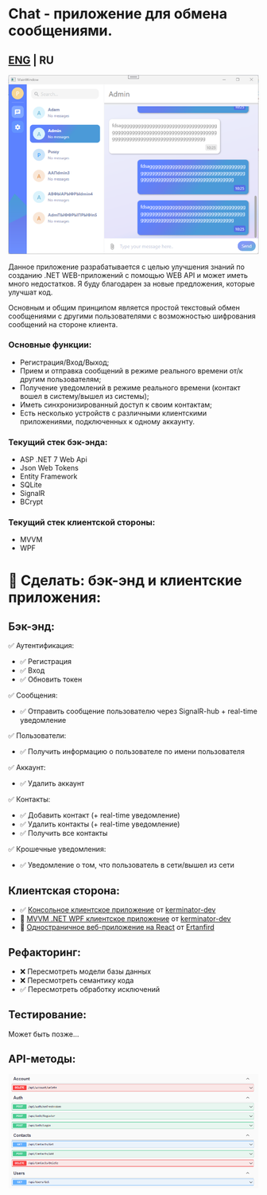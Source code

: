 # Chat - приложение для обмена сообщениями.
## <a href="https://github.com/kerminator-dev/Simple-Chat/blob/master/README.md">ENG</a> | RU

![alt text](https://github.com/kerminator-dev/Simple-Chat/blob/master/img/wpf-client.png?raw=true)

Данное приложение разрабатывается с целью улучшения знаний по созданию .NET WEB-приложений с помощью WEB API и может иметь много недостатков. Я буду благодарен за новые предложения, которые улучшат код.

Основным и общим принципом является простой текстовый обмен сообщениями с другими пользователями с возможностью шифрования сообщений на стороне клиента.

### Основные функции:
- Регистрация/Вход/Выход;
- Прием и отправка сообщений в режиме реального времени от/к другим пользователям;
- Получение уведомлений в режиме реального времени (контакт вошел в систему/вышел из системы);
- Иметь синхронизированный доступ к своим контактам;
- Есть несколько устройств с различными клиентскими приложениями, подключенных к одному аккаунту.

### Текущий стек бэк-энда:
- ASP .NET 7 Web Api
- Json Web Tokens
- Entity Framework
- SQLite
- SignalR
- BCrypt

### Текущий стек клиентской стороны:
- MVVM
- WPF

# 🚩 Сделать: бэк-энд и клиентские приложения:
## Бэк-энд:
✅ Аутентификация:
- ✅ Регистрация
- ✅ Вход
- ✅ Обновить токен

✅ Сообщения:
- ✅ Отправить сообщение пользователю через SignalR-hub + real-time уведомление

✅ Пользователи:
- ✅ Получить информацию о пользователе по имени пользователя

✅ Аккаунт:
- ✅ Удалить аккаунт

✅ Контакты:
- ✅ Добавить контакт (+ real-time уведомление)
- ✅ Удалить контакты (+ real-time уведомление)
- ✅ Получить все контакты

✅ Крошечные уведомления:
- ✅ Уведомление о том, что пользователь в сети/вышел из сети


## Клиентская сторона:
- ✅ <a href="https://github.com/kerminator-dev/Simple-Chat/tree/master/src/Chat/Chat.ConsoleClientListener">Консольное клиентское приложение<a/> от <a href="https://github.com/kerminator-dev">kerminator-dev</a>
- 🚧 <a href="https://github.com/kerminator-dev/Simple-Chat/tree/master/src/Chat/Chat.Client.WPF">MVVM .NET WPF клиентское приложение<a/> от <a href="https://github.com/kerminator-dev">kerminator-dev</a>
- 🚧 <a href="https://github.com/ertanfird/simplify">Одностраничное веб-приложение на React</a> от <a href="https://github.com/ertanfird">Ertanfird</a>

## Рефакторинг:
- ❌ Пересмотреть модели базы данных
- ❌ Пересмотреть семантику кода
- ✅ Пересмотреть обработку исключений

## Тестирование:
Может быть позже...

## API-методы:
![alt text](https://github.com/kerminator-dev/Simple-Chat/blob/master/img/webAPI-methods.png?raw=true)

